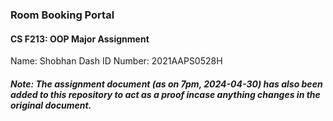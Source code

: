 ### Room Booking Portal
#### CS F213: OOP Major Assignment

Name: Shobhan Dash
ID Number: 2021AAPS0528H

##### Note: The assignment document (as on 7pm, 2024-04-30) has also been added to this repository to act as a proof incase anything changes in the original document. 
